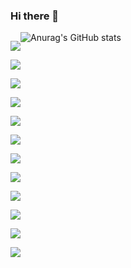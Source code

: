 ### Hi there 👋

<!--
**hongdroid94/hongdroid94** is a ✨ _special_ ✨ repository because its `README.md` (this file) appears on your GitHub profile.

Here are some ideas to get you started:

- 🔭 I’m currently working on ...
- 🌱 I’m currently learning ...
- 👯 I’m looking to collaborate on ...
- 🤔 I’m looking for help with ...
- 💬 Ask me about ...
- 📫 How to reach me: ...
- 😄 Pronouns: ...
- ⚡ Fun fact: ...

-->
<div style="float: left;">

  <!-- visual studio -->
  <a href="#" onclick="return false;" target="_blank"><img src="https://img.shields.io/badge/Visual Studio-5C2D91?style=flat&logo=Visual studio&logoColor=ffffff"/></a>
  
  <!-- visual studio code -->
  <a href="#" onclick="return false;" target="_blank"><img src="https://img.shields.io/badge/VS Code-007ACC?style=flat&logo=Visual Studio Code&logoColor=ffffff"/></a>

  <!-- android -->
  <a href="#" onclick="return false;" target="_blank"><img src="https://img.shields.io/badge/Android-3DDC84?style=flat&logo=Android&logoColor=ffffff"/></a>
  
  <!-- android studio -->
  <a href="#" onclick="return false;" target="_blank"><img src="https://img.shields.io/badge/Android Studio-3DDC84?style=flat&logo=Android Studio&logoColor=ffffff"/></a>
  <!-- kotlin -->
  <a href="#" onclick="return false;" target="_blank"><img src="https://img.shields.io/badge/Kotlin-7F52FF?style=flat&logo=kotlin&logoColor=ffffff"/></a>
  <!-- c -->
  <a href="#" onclick="return false;" target="_blank"><img src="https://img.shields.io/badge/C Language-A8B9CC?style=flat&logo=c&logoColor=ffffff"/></a>
  
  <!-- c++ -->
  <a href="#" onclick="return false;" target="_blank"><img src="https://img.shields.io/badge/C++-00599C?style=flat&logo=c++&logoColor=ffffff"/></a>

  <!-- c# -->
  <a href="#" onclick="return false;" target="_blank"><img src="https://img.shields.io/badge/C#-239120?style=flat&logo=C Sharp&logoColor=ffffff"/></a>
  
  <!-- unity -->
  <a href="#" onclick="return false;" target="_blank"><img src="https://img.shields.io/badge/Unity-FFFFFF?style=flat&logo=Unity&logoColor=ffffff"/></a>

  <!-- html5 -->
  <a href="#" onclick="return false;" target="_blank"><img src="https://img.shields.io/badge/HTML5-E34F26?style=flat&logo=html5&logoColor=ffffff"/></a>
  
  <!-- css3 -->
  <a href="#" onclick="return false;" target="_blank"><img src="https://img.shields.io/badge/CSS3-1572B6?style=flat&logo=css3&logoColor=ffffff"/></a>

  <!-- firebase -->
  <a href="#" onclick="return false;" target="_blank"><img src="https://img.shields.io/badge/Firebase-FFCA28?style=flat&logo=Firebase&logoColor=ffffff"/></a>
</div>


![Anurag's GitHub stats](https://github-readme-stats.vercel.app/api?username=hongdroid94&show_icons=true&theme=blueberry)


